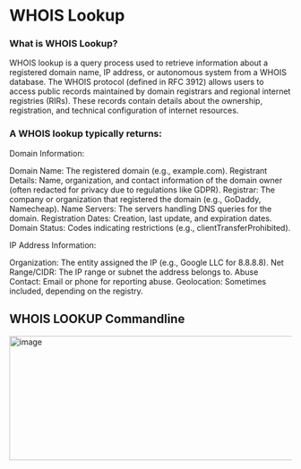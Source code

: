 # WHOIS Lookup


### What is WHOIS Lookup?
WHOIS lookup is a query process used to retrieve information about a registered domain name, IP address, or autonomous system from a WHOIS database. The WHOIS protocol (defined in RFC 3912) allows users to access public records maintained by domain registrars and regional internet registries (RIRs). These records contain details about the ownership, registration, and technical configuration of internet resources.

### A WHOIS lookup typically returns:

Domain Information:

Domain Name: The registered domain (e.g., example.com).
Registrant Details: Name, organization, and contact information of the domain owner (often redacted for privacy due to regulations like GDPR).
Registrar: The company or organization that registered the domain (e.g., GoDaddy, Namecheap).
Name Servers: The servers handling DNS queries for the domain.
Registration Dates: Creation, last update, and expiration dates.
Domain Status: Codes indicating restrictions (e.g., clientTransferProhibited).

IP Address Information:

Organization: The entity assigned the IP (e.g., Google LLC for 8.8.8.8).
Net Range/CIDR: The IP range or subnet the address belongs to.
Abuse Contact: Email or phone for reporting abuse.
Geolocation: Sometimes included, depending on the registry.

## WHOIS LOOKUP Commandline

<img width="618" height="222" alt="image" src="https://github.com/user-attachments/assets/4399be2d-d9a8-4d94-a1df-c28e43aaed72" />
